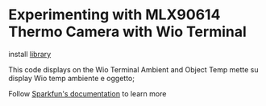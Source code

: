 # Experimenting with MLX90614 Thermo Camera with Wio Terminal

install [library](https://github.com/sparkfun/SparkFun_MLX90614_Arduino_Library)

This code displays on the Wio Terminal Ambient and Object Temp
mette su display Wio temp ambiente e oggetto;  

Follow [Sparkfun's documentation](https://github.com/sparkfun/SparkFun_MLX90614_Arduino_Library#documentation) to learn more
